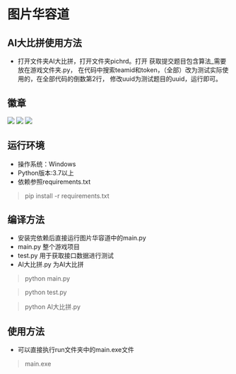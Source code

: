 # 图片华容道

## AI大比拼使用方法
- 打开文件夹AI大比拼，打开文件夹pichrd。打开 获取提交题目包含算法_需要放在游戏文件夹.py，
在代码中搜索teamid和token，（全部）改为测试实际使用的，在全部代码的倒数第2行，
修改uuid为测试题目的uuid，运行即可。
## 徽章

![](https://img.shields.io/badge/build-passs-green)         ![](https://img.shields.io/badge/language-python-green) ![](https://img.shields.io/badge/license-MIT-blue)

## 运行环境
- 操作系统：Windows
- Python版本:3.7以上 
- 依赖参照requirements.txt

> pip install -r requirements.txt

## 编译方法
- 安装完依赖后直接运行图片华容道中的main.py
- main.py 整个游戏项目
- test.py 用于获取接口数据进行测试
- AI大比拼.py 为AI大比拼
> python main.py
 
> python test.py

> python AI大比拼.py

## 使用方法 
- 可以直接执行run文件夹中的main.exe文件
> main.exe
